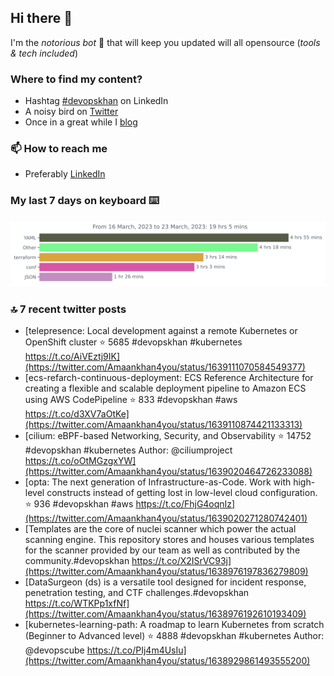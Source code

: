<!--- [![Hits](https://hits.seeyoufarm.com/api/count/incr/badge.svg?url=https%3A%2F%2Fgithub.com%2Fakhan4u%2Fhit-counter&count_bg=%2379C83D&title_bg=%23555555&icon=&icon_color=%23E7E7E7&title=visits&edge_flat=false)](https://hits.seeyoufarm.com) --->

## Hi there 👋

I'm the _notorious bot_ 🤣 that will keep you updated will all opensource (_tools & tech included_) 

### Where to find my content?

* Hashtag [#devopskhan](https://www.linkedin.com/feed/hashtag/devopskhan) on LinkedIn
* A noisy bird on [Twitter](https://twitter.com/Amaankhan4you)
* Once in a great while I [blog](https://linuxparrot.netlify.app) 


### 📫 **How to reach me**

* Preferably [LinkedIn](https://www.linkedin.com/in/amaan-khan-linux-ninja)

### My last 7 days on keyboard ⌨️

<img src="https://github.com/akhan4u/akhan4u/blob/main/images/stat.svg" alt="Amaan's Wakatime Activity!"/>

### 🔝 7 recent twitter posts
<!-- DEVDOJO:START -->
- [telepresence: Local development against a remote Kubernetes or OpenShift cluster
⭐️ 5685
#devopskhan #kubernetes
https://t.co/AiVEztj9IK](https://twitter.com/Amaankhan4you/status/1639111070584549377)
- [ecs-refarch-continuous-deployment: ECS Reference Architecture for creating a flexible and scalable deployment pipeline to Amazon ECS using AWS CodePipeline
⭐️ 833
#devopskhan #aws
https://t.co/d3XV7aOtKe](https://twitter.com/Amaankhan4you/status/1639110874421133313)
- [cilium: eBPF-based Networking, Security, and Observability
⭐️ 14752
#devopskhan #kubernetes
Author: @ciliumproject
https://t.co/oOtMGzgxYW](https://twitter.com/Amaankhan4you/status/1639020464726233088)
- [opta: The next generation of Infrastructure-as-Code. Work with high-level constructs instead of getting lost in low-level cloud configuration.
⭐️ 936
#devopskhan #aws
https://t.co/FhjG4oqnIz](https://twitter.com/Amaankhan4you/status/1639020271280742401)
- [Templates are the core of nuclei scanner which power the actual scanning engine. This repository stores and houses various templates for the scanner provided by our team as well as contributed by the community.#devopskhan https://t.co/X2ISrVC93j](https://twitter.com/Amaankhan4you/status/1638976197836279809)
- [DataSurgeon &lpar;ds&rpar; is a versatile tool designed for incident response, penetration testing, and CTF challenges.#devopskhan https://t.co/WTKPp1xfNf](https://twitter.com/Amaankhan4you/status/1638976192610193409)
- [kubernetes-learning-path: A roadmap to learn Kubernetes from scratch &lpar;Beginner to Advanced level&rpar;
⭐️ 4888
#devopskhan #kubernetes
Author: @devopscube
https://t.co/PIj4m4UsIu](https://twitter.com/Amaankhan4you/status/1638929861493555200)
<!-- DEVDOJO:END -->

<!-- ![Amaan's GitHub stats](https://github-readme-stats.vercel.app/api?username=akhan4u&count_private=true&show_icons=true&hide=contribs) -->
